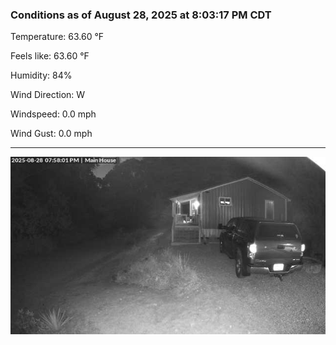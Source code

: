 ### Conditions as of August 28, 2025 at 8:03:17 PM CDT 

Temperature: 63.60 &deg;F

Feels like: 63.60 &deg;F

Humidity: 84%

Wind Direction: W

Windspeed: 0.0 mph

Wind Gust: 0.0 mph

---

<img src="./images/latest.jpeg"/>

